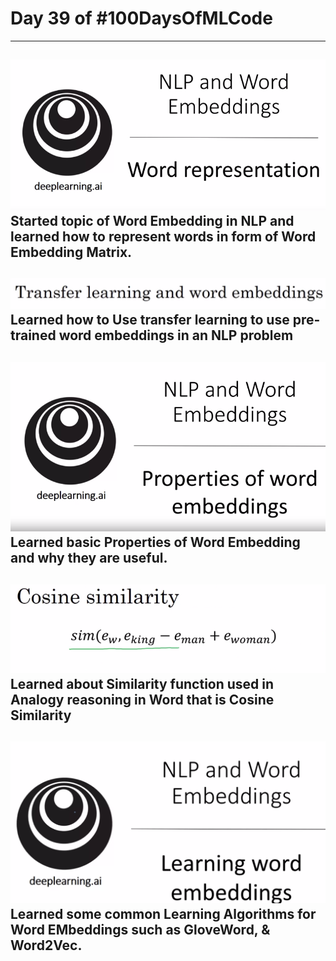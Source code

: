 # Day 39 of #100DaysOfMLCode
----
<img src=0.png></img>
Started topic of Word Embedding in NLP and learned how to represent words in form of Word Embedding Matrix.
--
<img src=1.png></img>
Learned how to Use transfer learning to use pre-trained word embeddings in an NLP problem
---
<img src=3.png></img>
Learned basic Properties of Word Embedding and why they are useful.
---
<img src=2.png></img>
Learned about Similarity function used in Analogy reasoning in Word that is Cosine Similarity
---
<img src=4.png></img>
Learned some common Learning Algorithms for Word EMbeddings such as GloveWord, & Word2Vec.
---